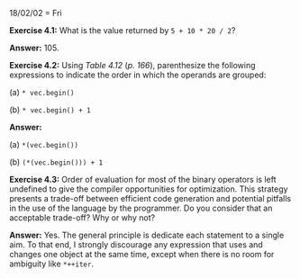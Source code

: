 18/02/02 = Fri

**Exercise 4.1:** What is the value returned by `5 + 10 * 20 / 2`?

**Answer:** 105.

**Exercise 4.2:** Using *Table 4.12* (*p. 166*), parenthesize the following expressions to indicate the order in which the operands are grouped:

(a) `* vec.begin()`

(b) `* vec.begin() + 1`

**Answer:** 

(a) `*(vec.begin())`

(b) `(*(vec.begin())) + 1`

**Exercise 4.3:** Order of evaluation for most of the binary operators is left undefined to give the compiler opportunities for optimization. This strategy presents a trade-off between efficient code generation and potential pitfalls in the use of the language by the programmer. Do you consider that an acceptable trade-off? Why or why not?

**Answer:** Yes. The general principle is dedicate each statement to a single aim. To that end, I strongly discourage any expression that uses and changes one object at the same time, except when there is no room for ambiguity like `*++iter`. 

